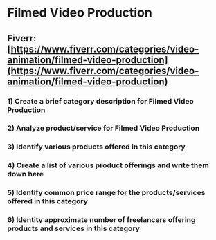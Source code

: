 # Filmed Video Production
## Fiverr: [https://www.fiverr.com/categories/video-animation/filmed-video-production](https://www.fiverr.com/categories/video-animation/filmed-video-production)
### 1) Create a brief category description for Filmed Video Production
### 2) Analyze product/service for Filmed Video Production
### 3) Identify various products offered in this category
### 4) Create a list of various product offerings and write them down here
### 5) Identify common price range for the products/services offered in this category
### 6) Identity approximate number of freelancers offering products and services in this category
